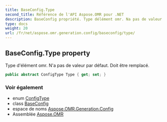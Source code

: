 ```yaml
---
title: BaseConfig.Type
second_title: Référence de l'API Aspose.OMR pour .NET
description: BaseConfig propriété. Type délément omr. Na pas de valeur par défaut. Doit être remplacé.
type: docs
weight: 20
url: /fr/net/aspose.omr.generation.config/baseconfig/type/
---
```

## BaseConfig.Type property

Type d'élément omr. N'a pas de valeur par défaut. Doit être remplacé.

```csharp
public abstract ConfigType Type { get; set; }
```

### Voir également

* enum [ConfigType](../../../aspose.omr.generation.config.enums/configtype/)
* class [BaseConfig](../)
* espace de noms [Aspose.OMR.Generation.Config](../../baseconfig/)
* Assemblée [Aspose.OMR](../../../)


